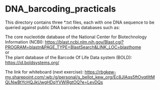 # DNA_barcoding_practicals  

This directory contains three *.txt files, each with one DNA sequence to be queried against public DNA barcodes databases such as:  

The core nucleotide database of the National Center for Biotechnology Information (NCBI): https://blast.ncbi.nlm.nih.gov/Blast.cgi?PROGRAM=blastn&PAGE_TYPE=BlastSearch&LINK_LOC=blasthome  
or  
The plant database of the Barcode Of Life Data system (BOLD): https://id.boldsystems.org/  


The link for whiteboard (next exercise): https://rbgkew-my.sharepoint.com/:wb:/g/personal/s_bellot_kew_org/Ec8JIAqs5ftOvqtlItMQLNwBtYcHQJkUwgHDqYVWlRgtOQ?e=LevDQs
